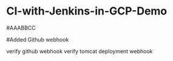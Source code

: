 # CI-with-Jenkins-in-GCP-Demo
#AAABBCC

#Added Github webhook

verify github webhook
verify tomcat deployment webhook
